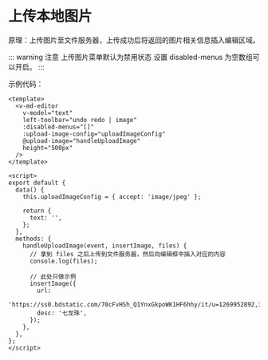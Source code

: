 # 上传本地图片

原理：上传图片至文件服务器，上传成功后将返回的图片相关信息插入编辑区域。

<ClientOnly>
  <upload-image />
</ClientOnly>

::: warning 注意
上传图片菜单默认为禁用状态 设置 disabled-menus 为空数组可以开启。
:::

示例代码：

```vue
<template>
  <v-md-editor
    v-model="text"
    left-toolbar="undo redo | image"
    :disabled-menus="[]"
    :upload-image-config="uploadImageConfig"
    @upload-image="handleUploadImage"
    height="500px"
  />
</template>

<script>
export default {
  data() {
    this.uploadImageConfig = { accept: 'image/jpeg' };

    return {
      text: '',
    };
  },
  methods: {
    handleUploadImage(event, insertImage, files) {
      // 拿到 files 之后上传到文件服务器，然后向编辑框中插入对应的内容
      console.log(files);

      // 此处只做示例
      insertImage({
        url:
          'https://ss0.bdstatic.com/70cFvHSh_Q1YnxGkpoWK1HF6hhy/it/u=1269952892,3525182336&fm=26&gp=0.jpg',
        desc: '七龙珠',
      });
    },
  },
};
</script>
```
